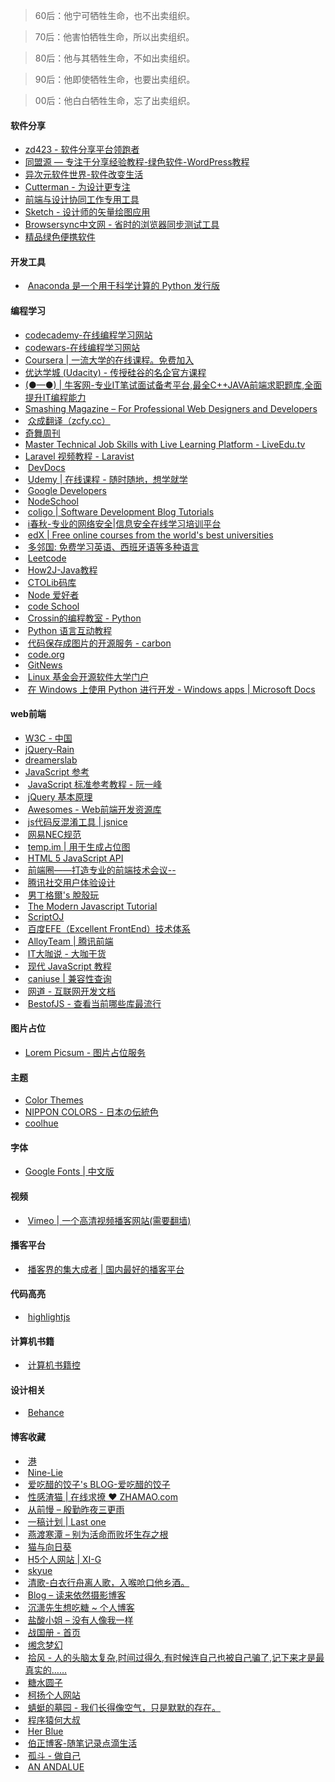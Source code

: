 > 60后：他宁可牺牲生命，也不出卖组织。

> 70后：他害怕牺牲生命，所以出卖组织。

> 80后：他与其牺牲生命，不如出卖组织。

> 90后：他即使牺牲生命，也要出卖组织。

> 00后：他白白牺牲生命，忘了出卖组织。

#### 软件分享


 -  <a href="http://www.zdfans.com/" target="_blank">zd423 - 软件分享平台领跑者</a>
 -  <a href="https://tmy123.com/" target="_blank">同盟源 — 专注于分享经验教程-绿色软件-WordPress教程</a>
 -  <a href="http://www.iplaysoft.com/" target="_blank">异次元软件世界-软件改变生活</a>
 -  <a href="http://www.cutterman.cn/zh" target="_blank">Cutterman - 为设计更专注</a>
 -  <a href="https://zeplin.io/" target="_blank">前端与设计协同工作专用工具</a>
 -  <a href="http://www.sketchcn.com/" target="_blank">Sketch - 设计师的矢量绘图应用</a>
 -  <a href="http://www.browsersync.cn/" target="_blank">Browsersync中文网 - 省时的浏览器同步测试工具</a>
 -  <a href="https://www.portablesoft.org/" target="_blank">精品绿色便携软件</a>


#### 开发工具

-  <a href="https://www.anaconda.com/distribution/" target="_blank">Anaconda 是一个用于科学计算的 Python 发行版</a>

#### 编程学习
 -  <a href="http://www.codecademy.com/zh" target="_blank">codecademy-在线编程学习网站</a>
 -  <a href="http://www.codewars.com/" target="_blank">codewars-在线编程学习网站</a>
 -  <a href="https://www.coursera.org/" target="_blank">Coursera | 一流大学的在线课程。免费加入</a>
 -  <a href="https://cn.udacity.com/" target="_blank">优达学城 (Udacity) - 传授硅谷的名企官方课程</a>
 -  <a href="https://www.nowcoder.com/" target="_blank">(●—●) | 牛客网-专业IT笔试面试备考平台,最全C++JAVA前端求职题库,全面提升IT编程能力</a>
 -  <a href="https://www.smashingmagazine.com/" target="_blank">Smashing Magazine – For Professional Web Designers and Developers</a>
 -  <a href="http://www.zcfy.cc/" target="_blank">众成翻译（zcfy.cc）</a>
 -  <a href="https://weekly.75team.com/" target="_blank">奇舞周刊</a>
 -  <a href="https://www.liveedu.tv/" target="_blank">Master Technical Job Skills with Live Learning Platform - LiveEdu.tv</a>
 -  <a href="https://www.laravist.com/" target="_blank">Laravel 视频教程 - Laravist</a>
 -  <a href="http://devdocs.io/" target="_blank">DevDocs</a>
 -  <a href="https://www.udemy.com/courses/" target="_blank">Udemy | 在线课程 - 随时随地，想学就学</a>
 -  <a href="https://developers.google.cn/" target="_blank">Google Developers</a>
 -  <a href="https://nodeschool.io/" target="_blank">NodeSchool</a>
 -  <a href="https://coligo.io/" target="_blank">coligo | Software Development Blog Tutorials</a>
 -  <a href="http://www.ichunqiu.com/" target="_blank">i春秋-专业的网络安全|信息安全在线学习培训平台</a>
 -  <a href="https://www.edx.org/" target="_blank">edX | Free online courses from the world's best universities</a>
 -  <a href="http://www.duolingo.cn/" target="_blank">多邻国: 免费学习英语、西班牙语等多种语言</a>
 -  <a href="https://leetcode.com/" target="_blank">Leetcode</a>
 -  <a href="http://how2j.cn/" target="_blank">How2J-Java教程</a>
 -  <a href="https://www.ctolib.com/" target="_blank">CTOLib码库</a>
 -  <a href="https://nodelover.me/" target="_blank">Node 爱好者</a>
 -  <a href="https://www.codeschool.com/" target="_blank">code School</a>
 -  <a href="http://res.crossincode.com" target="_blank">Crossin的编程教室 - Python</a>
 -  <a href="http://projectpython.net/chapter00/" target="_blank">Python 语言互动教程</a>
 -  <a href="https://carbon.now.sh/" target="_blank">代码保存成图片的开源服务 - carbon </a>
 -  <a href="https://code.org/" target="_blank">code.org</a>
 -  <a href="https://git.news/" target="_blank">GitNews</a>
 -  <a href="https://training.linuxfoundation.cn/" target="_blank">Linux 基金会开源软件大学门户</a>
 -  <a href="https://docs.microsoft.com/zh-cn/windows/python/" target="_blank">在 Windows 上使用 Python 进行开发 - Windows apps | Microsoft Docs</a>
#### web前端
 -  <a href="http://www.chinaw3c.org/" target="_blank">W3C - 中国</a>
 -  <a href="http://www.jqueryrain.com/" target="_blank">jQuery-Rain</a>
 -  <a href="http://dreamerslab.com/tw" target="_blank">dreamerslab</a>
 -  <a href="https://msdn.microsoft.com/zh-cn/library/yek4tbz0(v=vs.94).aspx" target="_blank">JavaScript 参考</a>
 -  <a href="http://javascript.ruanyifeng.com/" target="_blank">JavaScript 标准参考教程 - 阮一峰</a>
 -  <a href="http://docs.huihoo.com/jquery/jquery-fundamentals/zh-cn/index.html" target="_blank">jQuery 基本原理</a>
 -  <a href="https://www.awesomes.cn/" target="_blank">Awesomes - Web前端开发资源库</a>
 -  <a href="http://jsnice.org/" target="_blank">js代码反混淆工具 | jsnice</a>
 -  <a href="http://nec.netease.com/" target="_blank">网易NEC规范</a>
 -  <a href="http://placeholder.qiniudn.com/" target="_blank">temp.im | 用于生成占位图</a> 
 -  <a href="http://html5index.org/" target="_blank">HTML 5 JavaScript API</a> 
 -  <a href="https://fequan.com/" target="_blank">前端圈——打造专业的前端技术会议--</a> 
 -  <a href="https://isux.tencent.com/" target="_blank">腾讯社交用户体验设计</a> 
 -  <a href="http://abgne.tw/" target="_blank">男丁格爾's 脫殼玩</a>  
 -  <a href="http://javascript.info/" target="_blank">The Modern Javascript Tutorial</a>  
 -  <a href="https://scriptoj.com/" target="_blank">ScriptOJ</a>  
 -  <a href="http://efe.baidu.com/" target="_blank">百度EFE（Excellent FrontEnd）技术体系</a>  
 -  <a href="http://www.alloyteam.com/" target="_blank">AlloyTeam | 腾讯前端</a>  
 -  <a href="http://www.itdks.com/" target="_blank">IT大咖说 - 大咖干货</a>
 -  <a href="https://javascript.info/" target="_blank">现代 JavaScript 教程</a>  
 -  <a href="https://caniuse.com/" target="_blank">caniuse | 兼容性查询</a>  
 -  <a href="http://wangdoc.com/" target="_blank">网道 - 互联网开发文档</a>  
 -  <a href="https://bestofjs.org" target="_blank">BestofJS - 查看当前哪些库最流行</a>  
#### 图片占位
- <a href="https://picsum.photos/" target="_blank">Lorem Picsum - 图片占位服务</a>  

#### 主题
-  <a href="http://color-themes.com/" target="_blank">Color Themes</a>
-  <a href="http://nipponcolors.com/" target="_blank">NIPPON COLORS - 日本の伝統色</a>
-  <a href="https://webkul.github.io/coolhue/" target="_blank">coolhue</a>

#### 字体
-  <a href="http://www.googlefonts.net/" target="_blank">Google Fonts | 中文版</a>


#### 视频
-  <a href="http://www.vimeo.com/" target="_blank">Vimeo | 一个高清视频播客网站(需要翻墙)</a>

#### 播客平台
-  <a href="https://ipn.li/" target="_blank">播客界的集大成者 | 国内最好的播客平台</a>

#### 代码高亮
-  <a href="https://highlightjs.org/" target="_blank">highlightjs</a>

#### 计算机书籍
-  <a href="http://bestcbooks.com/" target="_blank">计算机书籍控</a>

#### 设计相关
-  <a href="https://www.behance.net/" target="_blank">Behance</a>

#### 博客收藏
-  <a href="https://ieza.cn/blog/" target="_blank">港</a>
-  <a href="https://nine-lie.com/" target="_blank">Nine-Lie</a>
-  <a href="https://xiv.cm" target="_blank">爱吃醋的饺子's BLOG-爱吃醋的饺子</a>
-  <a href="https://www.zhamao.com" target="_blank">性感渣猫 | 在线求撩 ♥ ZHAMAO.com</a>
-  <a href="https://ddlee.home.blog/" target="_blank">从前慢 &#8211; 殷勤昨夜三更雨</a>
-  <a href="https://lastone.art/" target="_blank">一稿计划  | Last one</a>
-  <a href="http://hisherry.com/" target="_blank">燕渡寒潭 &#8211; 别为活命而败坏生存之根</a>
-  <a href="https://imjad.cn/" target="_blank">猫与向日葵</a>
-  <a href="https://www.xi-g.com" target="_blank">H5个人网站 | XI-G</a>
-  <a href="https://www.skyue.com" target="_blank">skyue</a>
-  <a href="https://anjonl.cn/" target="_blank">清歌-白衣行舟离人歌，入喉呛口他乡酒。</a>
-  <a href="http://yir.me/blog" target="_blank">Blog &#8211; 读来依然摄影博客</a>
-  <a href="https://www.chenxiao.xyz/" target="_blank">沉潇先生想吃糖 ~ 个人博客</a>
-  <a href="http://www.misshcl.com/" target="_blank">盐酸小姐 &#8211; 没有人像我一样</a>
-  <a href="https://zerg.cc/" target="_blank">战国册 - 首页</a>
-  <a href="https://xiannian.top" target="_blank">缃念梦幻</a>
-  <a href="http://www.coolblood.cn/" target="_blank">拾风 - 人的头脑太复杂,时间过得久,有时候连自己也被自己骗了,记下来才是最真实的&#8230;&#8230;</a>
-  <a href="https://www.douban.com/people/132112791/" target="_blank">糖水圆子</a>
-  <a href="http://www.kukeyang.com/" target="_blank">柯扬个人网站</a>
-  <a href="https://www.shakiralu.com/" target="_blank">蜻蜓的墓园 - 我们长得像空气，只是默默的存在。</a>
-  <a href="https://blog.hadesz.com/" target="_blank">程序猿何大叔</a>
-  <a href="https://her.blue/" target="_blank">Her Blue</a>
-  <a href="https://www.ibozheng.com/" target="_blank">伯正博客-随笔记录点滴生活</a>
-  <a href="http://d-d.design/" target="_blank">孤斗 - 做自己</a>
-  <a href="http://www.anandalue.com/" target="_blank">AN ANDALUE</a>
